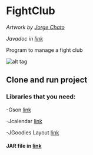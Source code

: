 FightClub
=============
_Artwork by [Jorge Chato](http://orggue.github.io/DataInterface)_

_Javadoc in [link](http://orggue.github.io/DataInterface)_

Program to manage a fight club

![alt tag](https://github.com/orggue/DataInterface/blob/FightClub/prototype.png)

## Clone and run project

### Libraries that you need:

-Gson [link](https://code.google.com/p/google-gson)

-Jcalendar [link](http://toedter.com/software)

-JGoodies Layout [link](http://www.jgoodies.com)


#### JAR file in [link](https://github.com/orggue/DataInterface/blob/MySql/out/artifacts/FightClub_jar2/FightClub.jar)
